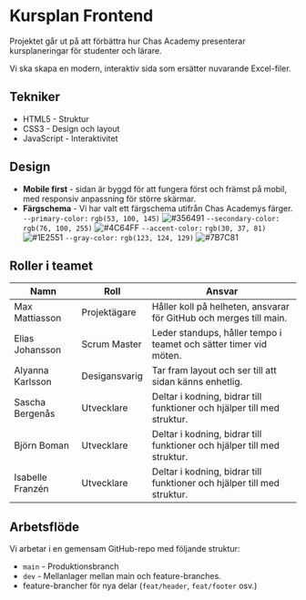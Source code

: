 # Kursplan Frontend

Projektet går ut på att förbättra hur Chas Academy presenterar kursplaneringar för studenter och lärare.

Vi ska skapa en modern, interaktiv sida som ersätter nuvarande Excel-filer.

## Tekniker

- HTML5 - Struktur
- CSS3 - Design och layout
- JavaScript - Interaktivitet

## Design

- **Mobile first** - sidan är byggd för att fungera först och främst på mobil, med responsiv anpassning för större skärmar.
- **Färgschema** - Vi har valt ett färgschema utifrån Chas Academys färger.
  `--primary-color:` `rgb(53, 100, 145)` ![#356491](https://img.shields.io/badge/-%23356491.svg?style=flat-square&labelColor=%23356491&color=%23356491)
  `--secondary-color:` `rgb(76, 100, 255)` ![#4C64FF](https://img.shields.io/badge/-%234C64FF.svg?style=flat-square&labelColor=%234C64FF&color=%234C64FF)
  `--accent-color:` `rgb(30, 37, 81)` ![#1E2551](https://img.shields.io/badge/-%231E2551.svg?style=flat-square&labelColor=%231E2551&color=%231E2551)
  `--gray-color:` `rgb(123, 124, 129)` ![#7B7C81](https://img.shields.io/badge/-%237B7C81.svg?style=flat-square&labelColor=%237B7C81&color=%237B7C81)

## Roller i teamet

| Namn             | Roll          | Ansvar                                                                  |
| ---------------- | ------------- | ----------------------------------------------------------------------- |
| Max Mattiasson   | Projektägare  | Håller koll på helheten, ansvarar för GitHub och merges till main.      |
| Elias Johansson  | Scrum Master  | Leder standups, håller tempo i teamet och sätter timer vid möten.       |
| Alyanna Karlsson | Desigansvarig | Tar fram layout och ser till att sidan känns enhetlig.                  |
| Sascha Bergenås  | Utvecklare    | Deltar i kodning, bidrar till funktioner och hjälper till med struktur. |
| Björn Boman      | Utvecklare    | Deltar i kodning, bidrar till funktioner och hjälper till med struktur. |
| Isabelle Franzén | Utvecklare    | Deltar i kodning, bidrar till funktioner och hjälper till med struktur. |

## Arbetsflöde

Vi arbetar i en gemensam GitHub-repo med följande struktur:

- `main` - Produktionsbranch
- `dev` - Mellanlager mellan main och feature-branches.
- feature-brancher för nya delar (`feat/header`, `feat/footer` osv.)
